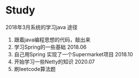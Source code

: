 # Study
2018年3月系统的学习java
途径 
1. 跟着java编程思想的代码，敲出来
2. 学习Spring的一些基础
2018.06
3. 自己用Spring 实现了一个Supermarket项目
2018.10
4. 开始学习一些Netty的知识
2020.07
5. 刷leetcode算法题
